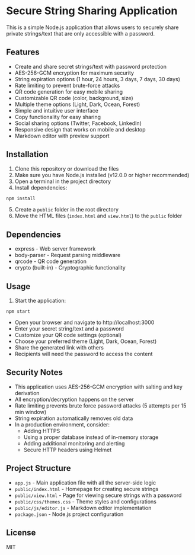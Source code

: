 # Secure String Sharing Application

This is a simple Node.js application that allows users to securely share private strings/text that are only accessible with a password.

## Features

- Create and share secret strings/text with password protection
- AES-256-GCM encryption for maximum security
- String expiration options (1 hour, 24 hours, 3 days, 7 days, 30 days)
- Rate limiting to prevent brute-force attacks
- QR code generation for easy mobile sharing
- Customizable QR code (color, background, size)
- Multiple theme options (Light, Dark, Ocean, Forest)
- Simple and intuitive user interface
- Copy functionality for easy sharing
- Social sharing options (Twitter, Facebook, LinkedIn)
- Responsive design that works on mobile and desktop
- Markdown editor with preview support

## Installation

1. Clone this repository or download the files
2. Make sure you have Node.js installed (v12.0.0 or higher recommended)
3. Open a terminal in the project directory
4. Install dependencies:

```bash
npm install
```

5. Create a `public` folder in the root directory
6. Move the HTML files (`index.html` and `view.html`) to the `public` folder

## Dependencies

- express - Web server framework
- body-parser - Request parsing middleware
- qrcode - QR code generation
- crypto (built-in) - Cryptographic functionality

## Usage

1. Start the application:

```
npm start
```

- Open your browser and navigate to http://localhost:3000
- Enter your secret string/text and a password
- Customize your QR code settings (optional)
- Choose your preferred theme (Light, Dark, Ocean, Forest)
- Share the generated link with others
- Recipients will need the password to access the content

## Security Notes

- This application uses AES-256-GCM encryption with salting and key derivation
- All encryption/decryption happens on the server
- Rate limiting prevents brute force password attacks (5 attempts per 15 min window)
- String expiration automatically removes old data
- In a production environment, consider:
  - Adding HTTPS
  - Using a proper database instead of in-memory storage
  - Adding additional monitoring and alerting
  - Secure HTTP headers using Helmet

## Project Structure

- `app.js` - Main application file with all the server-side logic
- `public/index.html` - Homepage for creating secure strings
- `public/view.html` - Page for viewing secure strings with a password
- `public/css/themes.css` - Theme styles and configurations
- `public/js/editor.js` - Markdown editor implementation
- `package.json` - Node.js project configuration

## License

MIT